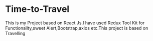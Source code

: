 # Time-to-Travel
This is my Project based on React Js.I have used Redux Tool Kit for Functionality,sweet Alert,Bootstrap,axios etc.This project is based on Travelling

